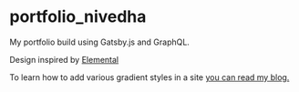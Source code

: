# portfolio_nivedha
My portfolio build using Gatsby.js and GraphQL.

Design inspired by [Elemental](https://elemental.netlify.app/)

To learn how to add various gradient styles in a site [you can read my blog.](https://medium.com/better-programming/some-easy-page-decorations-with-css-gradient-b847fb74e1db?source=friends_link&sk=8fbbff6e943e7c1335067be740f203f1)
